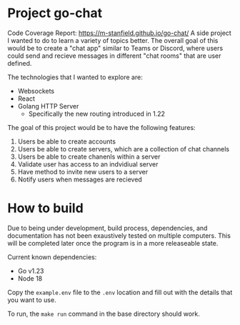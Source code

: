 # Project go-chat 
Code Coverage Report: https://m-stanfield.github.io/go-chat/
A side project I wanted to do to learn a variety of topics better. The overall goal of this would be to create a "chat app" similar to Teams or Discord, where users could send and recieve messages in different "chat rooms" that are user defined.

The technologies that I wanted to explore are: 
* Websockets
* React
* Golang HTTP Server
  - Specifically the new routing introduced in 1.22

The goal of this project would be to have the following features:
1) Users be able to create accounts
2) Users be able to create servers, which are a collection of chat channels
3) Users be able to create chanenls within a server
4) Validate user has access to an indvidiual server
5) Have method to invite new users to a server
6) Notify users when messages are recieved


# How to build

Due to being under development, build process, dependencies, and documentation has not been exaustively tested on multiple computers. This will be completed later once the program is in a more releaseable state.

Current known dependencies:
* Go v1.23
* Node 18

Copy the `example.env` file to the `.env` location and fill out with the details that you want to use.

To run, the `make run` command in the base directory should work.
